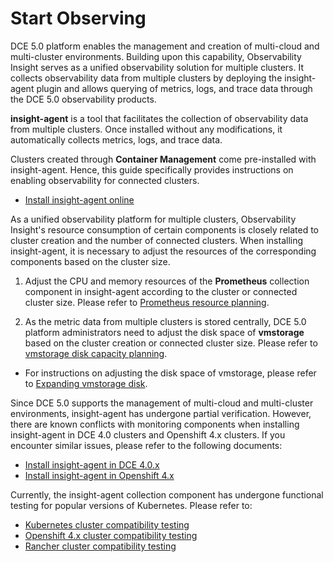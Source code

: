 # Start Observing

DCE 5.0 platform enables the management and creation of multi-cloud and multi-cluster environments.
Building upon this capability, Observability Insight serves as a unified observability solution for
multiple clusters. It collects observability data from multiple clusters by deploying the insight-agent
plugin and allows querying of metrics, logs, and trace data through the DCE 5.0 observability products.

 __insight-agent__ is a tool that facilitates the collection of observability data from multiple clusters.
Once installed without any modifications, it automatically collects metrics, logs, and trace data.

Clusters created through __Container Management__ come pre-installed with insight-agent. Hence,
this guide specifically provides instructions on enabling observability for connected clusters.

- [Install insight-agent online](install-agent.md)

As a unified observability platform for multiple clusters, Observability Insight's resource consumption
of certain components is closely related to cluster creation and the number of connected clusters.
When installing insight-agent, it is necessary to adjust the resources of the corresponding components based on the cluster size.

1. Adjust the CPU and memory resources of the __Prometheus__ collection component in insight-agent
   according to the cluster or connected cluster size. Please refer to
   [Prometheus resource planning](../res-plan/prometheus-res.md).

2. As the metric data from multiple clusters is stored centrally, DCE 5.0 platform administrators
   need to adjust the disk space of __vmstorage__ based on the cluster creation or connected cluster size.
   Please refer to [vmstorage disk capacity planning](../res-plan/vms-res-plan.md).

- For instructions on adjusting the disk space of vmstorage, please refer to
  [Expanding vmstorage disk](../res-plan/modify-vms-disk.md).

Since DCE 5.0 supports the management of multi-cloud and multi-cluster environments,
insight-agent has undergone partial verification. However, there are known conflicts
with monitoring components when installing insight-agent in DCE 4.0 clusters and
Openshift 4.x clusters. If you encounter similar issues, please refer to the following documents:

- [Install insight-agent in DCE 4.0.x](../other/install-agentindce.md)
- [Install insight-agent in Openshift 4.x](../other/install-agent-on-ocp.md)

Currently, the insight-agent collection component has undergone functional testing
for popular versions of Kubernetes. Please refer to:

- [Kubernetes cluster compatibility testing](../../compati-test/k8s-compatibility.md)
- [Openshift 4.x cluster compatibility testing](../../compati-test/ocp-compatibility.md)
- [Rancher cluster compatibility testing](../../compati-test/rancher-compatibility.md)
